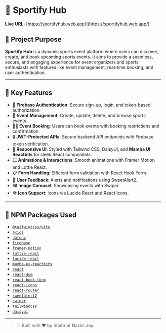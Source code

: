 # 🎯 Sportify Hub

**Live URL:** [https://sportifyhub.web.app/](https://sportifyhub.web.app/)  


## 🚀 Project Purpose

**Sportify Hub** is a dynamic sports event platform where users can discover, create, and book upcoming sports events. It aims to provide a seamless, secure, and engaging experience for event organizers and sports enthusiasts with features like event management, real-time booking, and user authentication.

---

## 🔑 Key Features

- 🔐 **Firebase Authentication**: Secure sign-up, login, and token-based authorization.
- 📅 **Event Management**: Create, update, delete, and browse sports events.
- 🏃‍♂️ **Event Booking**: Users can book events with booking restrictions and confirmation.
- 🔒 **JWT-Protected APIs**: Secure backend API endpoints with Firebase token verification.
- 🎨 **Responsive UI**: Styled with Tailwind CSS, DaisyUI, and **Mamba UI Reactbits** for sleek React components.
- 🎞️ **Animations & Interactions**: Smooth animations with Framer Motion and Lottie React.
- 📋 **Form Handling**: Efficient form validation with React Hook Form.
- 🔔 **User Feedback**: Alerts and notifications using SweetAlert2.
- 🖼️ **Image Carousel**: Showcasing events with Swiper.
- 🛠️ **Icon Support**: Icons via Lucide React and React Icons.

---

## 🧩 NPM Packages Used

- [`@tailwindcss/vite`](https://www.npmjs.com/package/@tailwindcss/vite)
- [`axios`](https://www.npmjs.com/package/axios)
- [`dotenv`](https://www.npmjs.com/package/dotenv)
- [`firebase`](https://www.npmjs.com/package/firebase)
- [`framer-motion`](https://www.npmjs.com/package/framer-motion)
- [`lottie-react`](https://www.npmjs.com/package/lottie-react)
- [`lucide-react`](https://www.npmjs.com/package/lucide-react)
- [`mamba-ui-reactbits`](https://www.npmjs.com/package/mamba-ui-reactbits)
- [`react`](https://www.npmjs.com/package/react)
- [`react-dom`](https://www.npmjs.com/package/react-dom)
- [`react-hook-form`](https://www.npmjs.com/package/react-hook-form)
- [`react-icons`](https://www.npmjs.com/package/react-icons)
- [`react-router`](https://www.npmjs.com/package/react-router)
- [`sweetalert2`](https://www.npmjs.com/package/sweetalert2)
- [`swiper`](https://www.npmjs.com/package/swiper)
- [`tailwindcss`](https://www.npmjs.com/package/tailwindcss)
- [`daisyui`](https://www.npmjs.com/package/daisyui)

---

> 💡 Built with ❤️ by Shahriar Nazim Joy.
